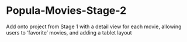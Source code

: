 # Popula-Movies-Stage-2
Add onto project from Stage 1 with a detail view for each movie, allowing users to ‘favorite’ movies, and adding a tablet layout
